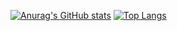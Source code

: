 [![Anurag's GitHub stats](https://github-readme-stats-kappa-neon.vercel.app/api?username=BilardoRaka&theme=radical)](https://github.com/anuraghazra/github-readme-stats)
[![Top Langs](https://github-readme-stats.vercel.app/api/top-langs/?username=anuraghazra&layout=compact&theme=radical)](https://github.com/anuraghazra/github-readme-stats)

